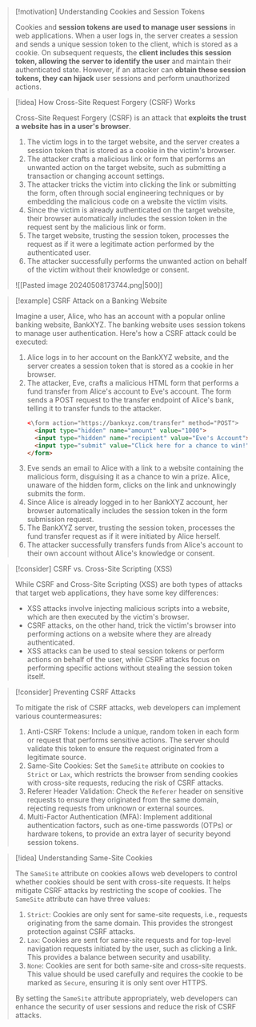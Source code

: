 > [!motivation] Understanding Cookies and Session Tokens
> 
> Cookies and **session tokens are used to manage user sessions** in web applications. When a user logs in, the server creates a session and sends a unique session token to the client, which is stored as a cookie. On subsequent requests, the **client includes this session token, allowing the server to identify the user** and maintain their authenticated state. However, if an attacker can **obtain these session tokens, they can hijack** user sessions and perform unauthorized actions.

> [!idea] How Cross-Site Request Forgery (CSRF) Works
> 
> Cross-Site Request Forgery (CSRF) is an attack that **exploits the trust a website has in a user's browser**. 
> 
> 1. The victim logs in to the target website, and the server creates a session token that is stored as a cookie in the victim's browser.
> 2. The attacker crafts a malicious link or form that performs an unwanted action on the target website, such as submitting a transaction or changing account settings.
> 3. The attacker tricks the victim into clicking the link or submitting the form, often through social engineering techniques or by embedding the malicious code on a website the victim visits.
> 4. Since the victim is already authenticated on the target website, their browser automatically includes the session token in the request sent by the malicious link or form.
> 5. The target website, trusting the session token, processes the request as if it were a legitimate action performed by the authenticated user.
> 6. The attacker successfully performs the unwanted action on behalf of the victim without their knowledge or consent.
> 
> ![[Pasted image 20240508173744.png|500]]

> [!example] CSRF Attack on a Banking Website
> 
> Imagine a user, Alice, who has an account with a popular online banking website, BankXYZ. The banking website uses session tokens to manage user authentication. Here's how a CSRF attack could be executed:
> 
> 1. Alice logs in to her account on the BankXYZ website, and the server creates a session token that is stored as a cookie in her browser.
> 2. The attacker, Eve, crafts a malicious HTML form that performs a fund transfer from Alice's account to Eve's account. The form sends a POST request to the transfer endpoint of Alice's bank, telling it to transfer funds to the attacker.
>    ```html
>    <\form action="https://bankxyz.com/transfer" method="POST">
>      <input type="hidden" name="amount" value="1000">
>      <input type="hidden" name="recipient" value="Eve's Account">
>      <input type="submit" value="Click here for a chance to win!">
>    </form>
>    ```
> 3. Eve sends an email to Alice with a link to a website containing the malicious form, disguising it as a chance to win a prize. Alice, unaware of the hidden form, clicks on the link and unknowingly submits the form.
> 4. Since Alice is already logged in to her BankXYZ account, her browser automatically includes the session token in the form submission request.
> 5. The BankXYZ server, trusting the session token, processes the fund transfer request as if it were initiated by Alice herself.
> 6. The attacker successfully transfers funds from Alice's account to their own account without Alice's knowledge or consent.
> 


> [!consider] CSRF vs. Cross-Site Scripting (XSS)
> 
> While CSRF and Cross-Site Scripting (XSS) are both types of attacks that target web applications, they have some key differences:
> 
> - XSS attacks involve injecting malicious scripts into a website, which are then executed by the victim's browser. 
> - CSRF attacks, on the other hand, trick the victim's browser into performing actions on a website where they are already authenticated.
> - XSS attacks can be used to steal session tokens or perform actions on behalf of the user, while CSRF attacks focus on performing specific actions without stealing the session token itself.


> [!consider] Preventing CSRF Attacks
> 
> To mitigate the risk of CSRF attacks, web developers can implement various countermeasures:
> 
> 1. Anti-CSRF Tokens: Include a unique, random token in each form or request that performs sensitive actions. The server should validate this token to ensure the request originated from a legitimate source.
> 2. Same-Site Cookies: Set the `SameSite` attribute on cookies to `Strict` or `Lax`, which restricts the browser from sending cookies with cross-site requests, reducing the risk of CSRF attacks.
> 3. Referer Header Validation: Check the `Referer` header on sensitive requests to ensure they originated from the same domain, rejecting requests from unknown or external sources.
> 4. Multi-Factor Authentication (MFA): Implement additional authentication factors, such as one-time passwords (OTPs) or hardware tokens, to provide an extra layer of security beyond session tokens.

> [!idea] Understanding Same-Site Cookies
> 
> The `SameSite` attribute on cookies allows web developers to control whether cookies should be sent with cross-site requests. It helps mitigate CSRF attacks by restricting the scope of cookies. The `SameSite` attribute can have three values:
> 
> 1. `Strict`: Cookies are only sent for same-site requests, i.e., requests originating from the same domain. This provides the strongest protection against CSRF attacks.
> 2. `Lax`: Cookies are sent for same-site requests and for top-level navigation requests initiated by the user, such as clicking a link. This provides a balance between security and usability.
> 3. `None`: Cookies are sent for both same-site and cross-site requests. This value should be used carefully and requires the cookie to be marked as `Secure`, ensuring it is only sent over HTTPS.
> 
> By setting the `SameSite` attribute appropriately, web developers can enhance the security of user sessions and reduce the risk of CSRF attacks.